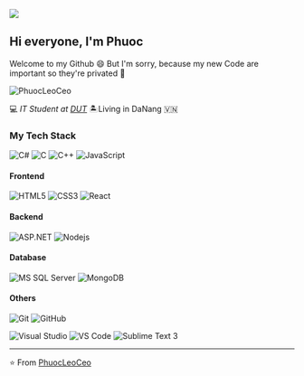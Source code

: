 ![](https://komarev.com/ghpvc/?username=phuocleoceo&color=green&style=flat-square&label=Profile+Viewers)

## Hi everyone, I'm Phuoc 
Welcome to my Github 😄
But I'm sorry, because my new Code are important 
so they're privated 🤔

![PhuocLeoCeo](https://tintuctuyensinh.vn/wp-content/uploads/2020/10/ma-nganh-dai-hoc-bach-khoa-da-nang-1.jpg "PhuocLeoCeo")

:computer: _IT Student at [DUT](http://dut.udn.vn/)_ :desert_island:Living in DaNang :vietnam:

### My Tech Stack

![C#](https://img.shields.io/badge/-C%23-blue?style=flat-square&logo=c-sharp)
![C](https://img.shields.io/badge/-C-red?style=flat-square&logo=c)
![C++](https://img.shields.io/badge/-C++-yellow?style=flat-square&logo=c%2B%2B)
![JavaScript](https://img.shields.io/badge/-JavaScript-%23F7DF1C?style=flat-square&logo=javascript&logoColor=000000&labelColor=%23F7DF1C&color=%23FFCE5A)

#### Frontend
![HTML5](https://img.shields.io/badge/-HTML5-%23E44D27?style=flat-square&logo=html5&logoColor=ffffff)
![CSS3](https://img.shields.io/badge/-CSS3-%231572B6?style=flat-square&logo=css3)
![React](https://img.shields.io/badge/-React-%23282C34?style=flat-square&logo=react)

#### Backend
![ASP.NET](https://img.shields.io/badge/-ASP.NET-blue?style=flat-square&logo=.NET)
![Nodejs](https://img.shields.io/badge/-Nodejs-black?style=flat-square&logo=Node.js)

#### Database
![MS SQL Server](http://img.shields.io/badge/-MS%20SQL%20Server-CC2927?style=flat-square&logo=microsoft-sql-server&logoColor=ffffff)
![MongoDB](https://img.shields.io/badge/-MongoDB-green?style=flat-square&logo=mongodb)

#### Others
![Git](https://img.shields.io/badge/-Git-%23F05032?style=flat-square&logo=git&logoColor=%23ffffff)
![GitHub](https://img.shields.io/badge/-GitHub-181717?style=flat-square&logo=github)

![Visual Studio](https://img.shields.io/badge/-Visual%20Studio-purple?style=flat-square&logo=visual-studio)
![VS Code](http://img.shields.io/badge/-VS%20Code-007ACC?style=flat-square&logo=visual-studio-code&logoColor=ffffff)
![Sublime Text 3](https://img.shields.io/badge/-Sublime%20Text%203-007ACC?style=flat-square&logo=sublime-text&logoColor=orange)

---
⭐️ From [PhuocLeoCeo](https://github.com/phuocleoceo)
